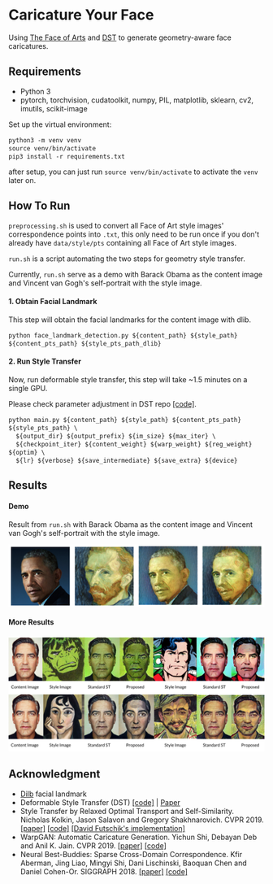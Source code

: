 # Caricature Your Face

Using [The Face of Arts](https://faculty.idc.ac.il/arik/site/foa/face-of-art.asp) and [DST](https://sunniesuhyoung.github.io/DST-page/) to generate geometry-aware face caricatures.

## Requirements

- Python 3
- pytorch, torchvision, cudatoolkit, numpy, PIL, matplotlib, sklearn, cv2, imutils, scikit-image

Set up the virtual environment:

```
python3 -m venv venv
source venv/bin/activate
pip3 install -r requirements.txt
```

after setup, you can just run `source venv/bin/activate` to activate the `venv` later on.

## How To Run

`preprocessing.sh` is used to convert all Face of Art style images' correspondence points into `.txt`, this only need to be run once if you don't already have `data/style/pts` containing all Face of Art style images.

`run.sh` is a script automating the two steps for geometry style transfer.

Currently, `run.sh` serve as a demo with Barack Obama as the content image and 
Vincent van Gogh's self-portrait with the style image.

#### 1. Obtain Facial Landmark 
This step will obtain the facial landmarks for the content image with dlib.

```
python face_landmark_detection.py ${content_path} ${style_path} ${content_pts_path} ${style_pts_path_dlib}
```

#### 2. Run Style Transfer

Now, run deformable style transfer, this step will take ~1.5 minutes on a single GPU.

Please check parameter adjustment in DST repo [[code]](https://github.com/sunniesuhyoung/DST). 

```
python main.py ${content_path} ${style_path} ${content_pts_path} ${style_pts_path} \
  ${output_dir} ${output_prefix} ${im_size} ${max_iter} \
  ${checkpoint_iter} ${content_weight} ${warp_weight} ${reg_weight} ${optim} \
  ${lr} ${verbose} ${save_intermediate} ${save_extra} ${device}
```
## Results

#### Demo 
Result from `run.sh` with Barack Obama as the content image and 
Vincent van Gogh's self-portrait with the style image.

![](data/teaser/demo.png) 

#### More Results

![](data/teaser/more.png) 


## Acknowledgment
- [Dilb](http://dlib.net/face_landmark_detection.py.html) facial landmark
- Deformable Style Transfer (DST) [[code]](https://github.com/sunniesuhyoung/DST) | [Paper](https://arxiv.org/abs/2003.11038)
- Style Transfer by Relaxed Optimal Transport and Self-Similarity. Nicholas Kolkin, Jason Salavon and Gregory Shakhnarovich. CVPR 2019. [[paper]](https://arxiv.org/abs/1904.12785) [[code]](https://github.com/nkolkin13/STROTSS) [[David Futschik's implementation]](https://github.com/futscdav/strotss)
- WarpGAN: Automatic Caricature Generation. Yichun Shi, Debayan Deb and Anil K. Jain. CVPR 2019. [[paper]](https://arxiv.org/abs/1811.10100) [[code]](https://github.com/seasonSH/WarpGAN)
- Neural Best-Buddies: Sparse Cross-Domain Correspondence. Kfir Aberman, Jing Liao, Mingyi Shi, Dani Lischinski, Baoquan Chen and Daniel Cohen-Or. SIGGRAPH 2018. [[paper]](https://arxiv.org/abs/1805.04140) [[code]](https://github.com/kfiraberman/neural_best_buddies)
